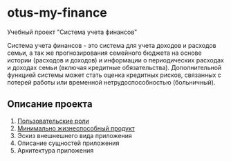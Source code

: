 # otus-my-finance
Учебный проект "Система учета финансов"

Система учета финансов - это система для учета доходов и расходов семьи, 
а так же прогнозирования семейного бюджета на основе истории (расходов и доходов) 
и информации о периодических расходах и доходах семьи (включая кредитные обязательства).
Дополнительной функцией системы может стать оценка кредитных рисков, связанных с потерей работы
или временной нетрудоспособностью (больничный).

## Описание проекта

1. [Пользовательские роли](docs/01-project-description/01-characters.md)
2. [Минимально жизнеспособный продукт](docs/01-project-description/02-mvp.md)
3. Эскиз внешнешнего вида приложения
4. Описание сущностей приложения
5. Архитектура приложения
  